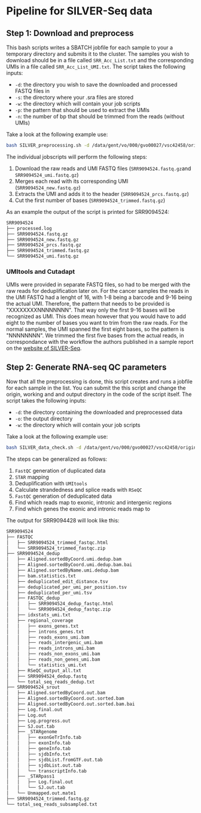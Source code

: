 # Pipeline for SILVER-Seq data

## Step 1: Download and preprocess
This bash scripts writes a SBATCH jobfile for each sample to your a temporary directory and submits it to the cluster. The samples you wish to download should be in a file called ```SRR_Acc_List.txt``` and the corresponding UMIs in a file called ```SRR_Acc_List_UMI.txt```. The script takes the following inputs:
* ```-d```: the directory you wish to save the downloaded and processed FASTQ files in
* ```-s```: the directory where your .sra files are stored
* ```-w```: the directory which will contain your job scripts
* ```-p```: the pattern that should be used to extract the UMIs
* ```-n```: the number of bp that should be trimmed from the reads (without UMIs)

Take a look at the following example use:
```bash
bash SILVER_preprocessing.sh -d /data/gent/vo/000/gvo00027/vsc42458/origin_test -s /data/gent/vo/000/gvo00027/vsc42458/SRR_files/sra/ -w /scratch/gent/vo/000/gvo00027/tmp_output_FeO/ -p NNNNNNNN -n 5
```

The individual jobscripts will perform the following steps: 
1. Download the raw reads and UMI FASTQ files (```SRR9094524.fastq.gz```and ```SRR9094524_umi.fastq.gz```)
2. Merges each read with its corresponding UMI (```SRR9094524_new.fastq.gz```)
3. Extracts the UMI and adds it to the header (```SRR9094524_prcs.fastq.gz```)
4. Cut the first number of bases (```SRR9094524_trimmed.fastq.gz```)

As an example the output of the script is printed for SRR9094524:
```bash
SRR9094524
├── processed.log
├── SRR9094524.fastq.gz
├── SRR9094524_new.fastq.gz
├── SRR9094524_prcs.fastq.gz
├── SRR9094524_trimmed.fastq.gz
└── SRR9094524_umi.fastq.gz
```

### UMItools and Cutadapt
UMIs were provided in separate FASTQ files, so had to be merged with the raw reads for deduplification later on. For the cancer samples the reads in the UMI FASTQ had a lenght of 16, with 1-8 being a barcode and 9-16 being the actual UMI. Therefore, the pattern that needs to be provided is "XXXXXXXXNNNNNNNN". That way only the first 9-16 bases will be recognized as UMI. This does mean however that you would have to add eight to the number of bases you want to trim from the raw reads. For the normal samples, the UMI spanned the first eight bases, so the pattern is "NNNNNNNN". We trimmed the first five bases from the actual reads, in correspondance with the workflow the authors published in a sample report on the [website of SILVER-Seq](https://genemo.com/services/silver-seq/). 

## Step 2: Generate RNA-seq QC parameters
Now that all the preprocessing is done, this script creates and runs a jobfile for each sample in the list. You can submit the this script and change the origin, working and and output directory in the code of the script itself. The script takes the following inputs:
* ```-d```: the directory containing the downloaded and preprocessed data
* ```-o```: the output directory
* ```-w```: the directory which will contain your job scripts

Take a look at the following example use:
```bash
bash SILVER_data_check.sh -d /data/gent/vo/000/gvo00027/vsc42458/origin_test -o /data/gent/vo/000/gvo00027/vsc42458/output_test -w /scratch/gent/vo/000/gvo00027/tmp_output_FeO/ 
```

The steps can be generalized as follows:
1. ```FastQC``` generation of duplicated data
2. ```STAR``` mapping
3. Deduplification with ```UMItools```
4. Calculate strandedness and splice reads with ```RSeQC```
5. ```FastQC``` generation of deduplicated data
6. Find which reads map to exonic, intronic and intergenic regions
7. Find which genes the exonic and intronic reads map to

The output for SRR9094428 will look like this:

```bash
SRR9094524
├── FASTQC
│   ├── SRR9094524_trimmed_fastqc.html
│   └── SRR9094524_trimmed_fastqc.zip
├── SRR9094524_dedup
│   ├── Aligned.sortedByCoord.umi.dedup.bam
│   ├── Aligned.sortedByCoord.umi.dedup.bam.bai
│   ├── Aligned.sortedByName.umi.dedup.bam
│   ├── bam.statistics.txt
│   ├── deduplicated_edit_distance.tsv
│   ├── deduplicated_per_umi_per_position.tsv
│   ├── deduplicated_per_umi.tsv
│   ├── FASTQC_dedup
│   │   ├── SRR9094524_dedup_fastqc.html
│   │   └── SRR9094524_dedup_fastqc.zip
│   ├── idxstats_umi.txt
│   ├── regional_coverage
│   │   ├── exons_genes.txt
│   │   ├── introns_genes.txt
│   │   ├── reads_exons_umi.bam
│   │   ├── reads_intergenic_umi.bam
│   │   ├── reads_introns_umi.bam
│   │   ├── reads_non_exons_umi.bam
│   │   ├── reads_non_genes_umi.bam
│   │   └── statistics_umi.txt
│   ├── RSeQC_output_all.txt
│   ├── SRR9094524_dedup.fastq
│   └── total_seq_reads_dedup.txt
├── SRR9094524_srout
│   ├── Aligned.sortedByCoord.out.bam
│   ├── Aligned.sortedByCoord.out.sorted.bam
│   ├── Aligned.sortedByCoord.out.sorted.bam.bai
│   ├── Log.final.out
│   ├── Log.out
│   ├── Log.progress.out
│   ├── SJ.out.tab
│   ├── _STARgenome
│   │   ├── exonGeTrInfo.tab
│   │   ├── exonInfo.tab
│   │   ├── geneInfo.tab
│   │   ├── sjdbInfo.txt
│   │   ├── sjdbList.fromGTF.out.tab
│   │   ├── sjdbList.out.tab
│   │   └── transcriptInfo.tab
│   ├── _STARpass1
│   │   ├── Log.final.out
│   │   └── SJ.out.tab
│   └── Unmapped.out.mate1
├── SRR9094524_trimmed.fastq.gz
└── total_seq_reads_subsampled.txt
```
